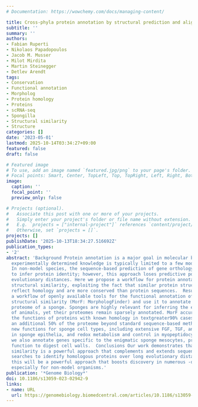 ```yaml
---
# Documentation: https://wowchemy.com/docs/managing-content/

title: Cross-phyla protein annotation by structural prediction and alignment
subtitle: ''
summary: ''
authors:
- Fabian Ruperti
- Nikolaos Papadopoulos
- Jacob M. Musser
- Milot Mirdita
- Martin Steinegger
- Detlev Arendt
tags:
- Conservation
- Functional annotation
- Morpholog
- Protein homology
- Proteins
- scRNA-seq
- Spongilla
- Structural similarity
- Structure
categories: []
date: '2023-05-01'
lastmod: 2025-10-14T03:34:27+09:00
featured: false
draft: false

# Featured image
# To use, add an image named `featured.jpg/png` to your page's folder.
# Focal points: Smart, Center, TopLeft, Top, TopRight, Left, Right, BottomLeft, Bottom, BottomRight.
image:
  caption: ''
  focal_point: ''
  preview_only: false

# Projects (optional).
#   Associate this post with one or more of your projects.
#   Simply enter your project's folder or file name without extension.
#   E.g. `projects = ["internal-project"]` references `content/project/deep-learning/index.md`.
#   Otherwise, set `projects = []`.
projects: []
publishDate: '2025-10-13T18:34:27.516692Z'
publication_types:
- '2'
abstract: 'Background Protein annotation is a major goal in molecular biology, yet
  experimentally determined knowledge is typically limited to a few model organisms.
  In non-model species, the sequence-based prediction of gene orthology can be used
  to infer protein identity; however, this approach loses predictive power at longer
  evolutionary distances. Here we propose a workflow for protein annotation using
  structural similarity, exploiting the fact that similar protein structures often
  reflect homology and are more conserved than protein sequences.  Results We propose
  a workflow of openly available tools for the functional annotation of proteins via
  structural similarity (MorF: MorphologFinder) and use it to annotate the complete
  proteome of a sponge. Sponges are highly relevant for inferring the early history
  of animals, yet their proteomes remain sparsely annotated. MorF accurately predicts
  the functions of proteins with known homology in textgreater90% cases and annotates
  an additional 50% of the proteome beyond standard sequence-based methods. We uncover
  new functions for sponge cell types, including extensive FGF, TGF, and Ephrin signaling
  in sponge epithelia, and redox metabolism and control in myopeptidocytes. Notably,
  we also annotate genes specific to the enigmatic sponge mesocytes, proposing they
  function to digest cell walls.  Conclusions Our work demonstrates that structural
  similarity is a powerful approach that complements and extends sequence similarity
  searches to identify homologous proteins over long evolutionary distances. We anticipate
  this will be a powerful approach that boosts discovery in numerous -omics datasets,
  especially for non-model organisms.'
publication: '*Genome Biology*'
doi: 10.1186/s13059-023-02942-9
links:
- name: URL
  url: https://genomebiology.biomedcentral.com/articles/10.1186/s13059-023-02942-9
---
```

